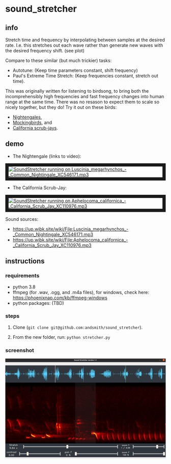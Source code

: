 # sound_stretcher
## info
Stretch time and frequency by interpolating between samples at the desired rate.  I.e. this stretches out each wave rather than generate new waves with the desired frequency shift.  (see plot)

Compare to these similar (but much trickier) tasks:

* Autotune:  (Keep time parameters constant, shift frequency)
* Paul's Extreme Time Stretch:  (Keep frequencies constant, stretch out time).


This was originally written for listening to birdsong, to bring both the incomprehensibly high frequencies and fast frequency changes into human range at the same time.  There was no resason to expect them to scale so nicely together, but they do!  Try it out on these birds:

* [Nightengales](https://up.wjbk.site/w/index.php?title=Special:MediaSearch&search=nightengale&type=audio),
* [Mockingbirds](https://up.wjbk.site/w/index.php?title=Special:MediaSearch&search=mockingbird&type=audio), and
* [California scrub-jays](https://up.wjbk.site/w/index.php?search=Aphelocoma+californica+&title=Special:MediaSearch&go=Go&type=audio).
## demo

* The Nightengale (links to video):

<a href="http://www.youtube.com/watch?feature=player_embedded&v=CmNeWOfX8ig
" target="_blank"><img src="http://img.youtube.com/vi/CmNeWOfX8ig/0.jpg" 
alt="SoundStretcher running on Luscinia_megarhynchos_-_Common_Nightingale_XC546171.mp3" width="240" height="180" border="10" /></a>
  
* The California Scrub-Jay:

<a href="http://www.youtube.com/watch?feature=player_embedded&v=sY8alPmSitY
" target="_blank"><img src="http://img.youtube.com/vi/sY8alPmSitY/0.jpg" and
alt="SoundStretcher running on Aphelocoma_californica_-_California_Scrub_Jay_XC110976.mp3" width="240" height="180" border="10" /></a>

Sound sources:

 * https://up.wjbk.site/wiki/File:Luscinia_megarhynchos_-_Common_Nightingale_XC546171.mp3
 * https://up.wjbk.site/wiki/File:Aphelocoma_californica_-_California_Scrub_Jay_XC110976.mp3

## instructions

### requirements
 * python 3.8
 * ffmpeg (for .wav, .ogg, and .m4a files), for windows, check here: https://phoenixnap.com/kb/ffmpeg-windows
 * python packages:  (TBD)
 
### steps

1. Clone (`git clone git@github.com:andsmith/sound_stretcher`). 

2. From the new folder, run:  `python stretcher.py`

### screenshot
![Example from Luscinia_megarhynchos_-_Common_Nightingale_XC546171.mp3](https://github.com/andsmith/sound_stretcher/blob/main/screen.png)

